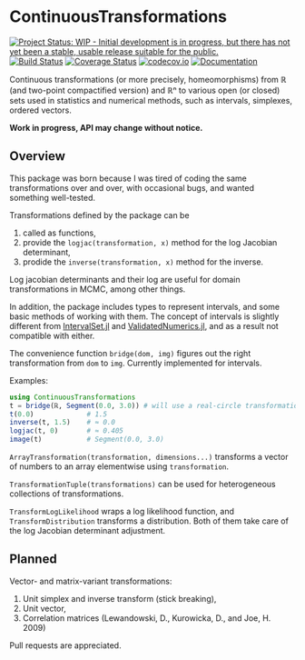 # ContinuousTransformations

[![Project Status: WIP - Initial development is in progress, but there has not yet been a stable, usable release suitable for the public.](http://www.repostatus.org/badges/latest/wip.svg)](http://www.repostatus.org/#wip)
[![Build Status](https://travis-ci.org/tpapp/ContinuousTransformations.jl.svg?branch=master)](https://travis-ci.org/tpapp/ContinuousTransformations.jl)
[![Coverage Status](https://coveralls.io/repos/tpapp/ContinuousTransformations.jl/badge.svg?branch=master&service=github)](https://coveralls.io/github/tpapp/ContinuousTransformations.jl?branch=master)
[![codecov.io](http://codecov.io/github/tpapp/ContinuousTransformations.jl/coverage.svg?branch=master)](http://codecov.io/github/tpapp/ContinuousTransformations.jl?branch=master)
[![Documentation](https://img.shields.io/badge/docs-latest-blue.svg)](https://tpapp.github.io/ContinuousTransformations.jl/latest)

Continuous transformations (or more precisely, homeomorphisms) from ℝ (and two-point compactified version) and ℝⁿ to various open (or closed) sets used in statistics and numerical methods, such as intervals, simplexes, ordered vectors.

**Work in progress, API may change without notice.**

## Overview

This package was born because I was tired of coding the same transformations over and over, with occasional bugs, and wanted something well-tested.

Transformations defined by the package can be

1. called as functions,
2. provide the `logjac(transformation, x)` method for the log Jacobian determinant,
3. prodide the `inverse(transformation, x)` method for the inverse.

Log jacobian determinants and their log are useful for domain transformations in MCMC, among other things.

In addition, the package includes types to represent intervals, and some basic methods of working with them. The concept of intervals is slightly different from [IntervalSet.jl](https://github.com/JuliaMath/IntervalSets.jl) and [ValidatedNumerics.jl](https://github.com/dpsanders/ValidatedNumerics.jl), and as a result not compatible with either.

The convenience function `bridge(dom, img)` figures out the right transformation from `dom` to `img`. Currently implemented for intervals.

Examples:
```julia
using ContinuousTransformations
t = bridge(ℝ, Segment(0.0, 3.0)) # will use a real-circle transformation, stretched
t(0.0)             # 1.5
inverse(t, 1.5)    # ≈ 0.0
logjac(t, 0)       # ≈ 0.405
image(t)           # Segment(0.0, 3.0)
```

`ArrayTransformation(transformation, dimensions...)` transforms a vector of numbers to an array elementwise using `transformation`.

`TransformationTuple(transformations)` can be used for heterogeneous collections of transformations.

`TransformLogLikelihood` wraps a log likelihood function, and `TransformDistribution` transforms a distribution. Both of them take care of the log Jacobian determinant adjustment.

## Planned

Vector- and matrix-variant transformations:

1. Unit simplex and inverse transform (stick breaking),
2. Unit vector,
3. Correlation matrices (Lewandowski, D., Kurowicka, D., and Joe, H. 2009)

Pull requests are appreciated.
